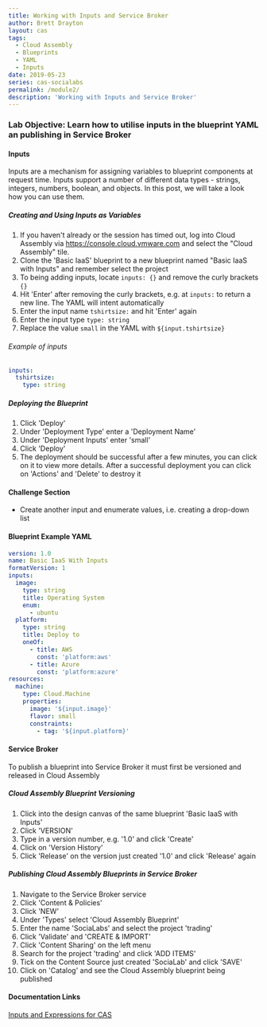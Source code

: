 ```yaml
---
title: Working with Inputs and Service Broker
author: Brett Drayton
layout: cas
tags:
  - Cloud Assembly
  - Blueprints
  - YAML
  - Inputs
date: 2019-05-23
series: cas-socialabs
permalink: /module2/
description: 'Working with Inputs and Service Broker'
---
```


### Lab Objective: Learn how to utilise inputs in the blueprint YAML an publishing in Service Broker

#### Inputs
Inputs are a mechanism for assigning variables to blueprint components at request time. Inputs support a number of different data types - strings, integers, numbers, boolean, and objects. In this post, we will take a look how you can use them.

##### Creating and Using Inputs as Variables
1.  If you haven't already or the session has timed out, log into Cloud Assembly via <https://console.cloud.vmware.com> and select the "Cloud Assembly" tile.
2.  Clone the 'Basic IaaS' blueprint to a new blueprint named "Basic IaaS with Inputs" and remember select the project
3.  To being adding inputs, locate `inputs: {}` and remove the curly brackets `{}`
4.  Hit 'Enter' after removing the curly brackets, e.g. at `inputs:` to return a new line. The YAML will intent automatically
5.  Enter the input name `tshirtsize:` and hit 'Enter' again
6.  Enter the input type `type: string`
7.  Replace the value `small` in the YAML with `${input.tshirtsize}`

###### Example of inputs
```yaml
inputs:
  tshirtsize:
    type: string
```

##### Deploying the Blueprint
1.  Click 'Deploy'
2.  Under 'Deployment Type' enter a 'Deployment Name'
3.  Under 'Deployment Inputs' enter 'small'
3.  Click 'Deploy'
4.  The deployment should be successful after a few minutes, you can click on it to view more details. After a successful deployment you can click on 'Actions' and 'Delete' to destroy it

#### Challenge Section
- Create another input and enumerate values, i.e. creating a drop-down list

#### Blueprint Example YAML
```yaml
version: 1.0
name: Basic IaaS With Inputs
formatVersion: 1
inputs:
  image:
    type: string
    title: Operating System
    enum:
      - ubuntu
  platform:
    type: string
    title: Deploy to
    oneOf:
      - title: AWS
        const: 'platform:aws'
      - title: Azure
        const: 'platform:azure'
resources:
  machine:
    type: Cloud.Machine
    properties:
      image: '${input.image}'
      flavor: small
      constraints:
        - tag: '${input.platform}'
```

#### Service Broker
To publish a blueprint into Service Broker it must first be versioned and released in Cloud Assembly

##### Cloud Assembly Blueprint Versioning
1.  Click into the design canvas of the same blueprint 'Basic IaaS with Inputs'
2.  Click 'VERSION'
3.  Type in a version number, e.g. '1.0' and click 'Create'
4.  Click on 'Version History'
5.  Click 'Release' on the version just created '1.0' and click 'Release' again

##### Publishing Cloud Assembly Blueprints in Service Broker
1.  Navigate to the Service Broker service
2.  Click 'Content & Policies'
3.  Click 'NEW'
4.  Under 'Types' select 'Cloud Assembly Blueprint'
5.  Enter the name 'SociaLabs' and select the project 'trading'
6.  Click 'Validate' and 'CREATE & IMPORT'
7.  Click 'Content Sharing' on the left menu
8.  Search for the project 'trading' and click 'ADD ITEMS'
9.  Tick on the Content Source just created 'SociaLab' and click 'SAVE'
10. Click on 'Catalog' and see the Cloud Assembly blueprint being published

#### Documentation Links
[Inputs and Expressions for CAS](https://docs.vmware.com/en/VMware-Cloud-Assembly/services/Using-and-Managing/GUID-74B39C1C-A1C5-451B-B936-8EC607E3C6A8.html)
